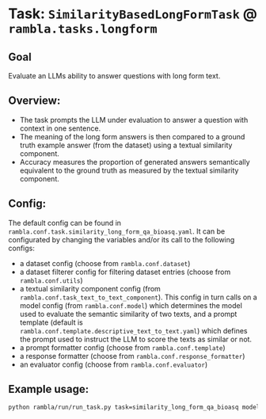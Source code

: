 # Task: `SimilarityBasedLongFormTask` @ `rambla.tasks.longform`

## Goal
Evaluate an LLMs ability to answer questions with long form text.

## Overview: 
- The task prompts the LLM under evaluation to answer a question with context in one sentence.
- The meaning of the long form answers is then compared to a ground truth example answer (from the dataset) using a textual similarity component.
- Accuracy measures the proportion of generated answers semantically equivalent to the ground truth as measured by the textual similarity component.

## Config:
The default config can be found in `rambla.conf.task.similarity_long_form_qa_bioasq.yaml`. It can be configurated by changing the variables and/or its call to the following configs:
- a dataset config (choose from `rambla.conf.dataset`)
- a dataset filterer config for filtering dataset entries (choose from `rambla.conf.utils`)
- a textual similarity component config (from `rambla.conf.task_text_to_text_component`). This config in turn calls on a model config (from `rambla.conf.model`) which determines the model used to evaluate the semantic similarity of two texts, and a prompt template (default is `rambla.conf.template.descriptive_text_to_text.yaml`) which defines the prompt used to instruct the LLM to score the texts as similar or not.
- a prompt formatter config (choose from `rambla.conf.template`)
- a response formatter (choose from `rambla.conf.response_formatter`)
- an evaluator config (choose from `rambla.conf.evaluator`)

## Example usage:
```bash
python rambla/run/run_task.py task=similarity_long_form_qa_bioasq model=openai_chat
```